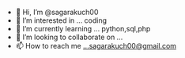 - 👋 Hi, I’m @sagarakuch00
- 👀 I’m interested in ... coding     
- 🌱 I’m currently learning ... python,sql,php
- 💞️ I’m looking to collaborate on ...
- 📫 How to reach me ...sagarakuch00@gmail.com

<!---
sagarakuch00/sagarakuch00 is a ✨ special ✨ repository because its `README.md` (this file) appears on your GitHub profile.
You can click the Preview link to take a look at your changes.
--->
